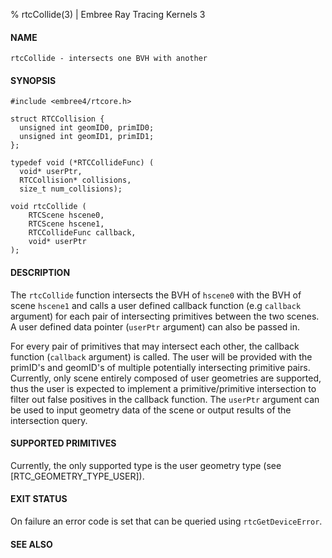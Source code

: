 % rtcCollide(3) | Embree Ray Tracing Kernels 3

#### NAME

    rtcCollide - intersects one BVH with another

#### SYNOPSIS

    #include <embree4/rtcore.h>

    struct RTCCollision {
      unsigned int geomID0, primID0;
      unsigned int geomID1, primID1;
    };
    
    typedef void (*RTCCollideFunc) (
      void* userPtr,
      RTCCollision* collisions,
      size_t num_collisions);

    void rtcCollide (
        RTCScene hscene0, 
        RTCScene hscene1, 
        RTCCollideFunc callback, 
        void* userPtr
    );

#### DESCRIPTION

The `rtcCollide` function intersects the BVH of `hscene0` with the BVH of 
scene `hscene1` and calls a user defined callback function (e.g `callback` 
argument) for each pair of intersecting primitives between the two scenes.
A user defined data pointer (`userPtr` argument) can also be passed in.

For every pair of primitives that may intersect each other, the
callback function (`callback` argument) is called. The user will be
provided with the primID's and geomID's of multiple potentially
intersecting primitive pairs. Currently, only scene entirely composed
of user geometries are supported, thus the user is expected to
implement a primitive/primitive intersection to filter out false
positives in the callback function. The `userPtr` argument can be used
to input geometry data of the scene or output results of the
intersection query.

#### SUPPORTED PRIMITIVES

Currently, the only supported type is the user geometry type 
(see [RTC_GEOMETRY_TYPE_USER]).

#### EXIT STATUS

On failure an error code is set that can be queried using
`rtcGetDeviceError`.

#### SEE ALSO
